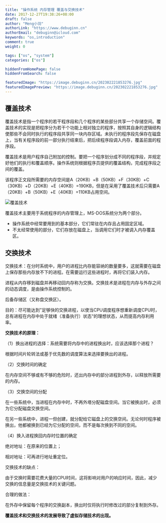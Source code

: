 ```yaml
---
title: "操作系统 内存管理 覆盖与交换技术"
date: 2017-12-27T19:38:26+08:00
draft: false
author: "Meng小羽"
authorLink: "https://www.debuginn.cn"
authorEmail: "debuginn@icloud.com"
keywords: "os,introduction"
comment: true
weight: 0

tags: ["os", "system"]
categories: ["os"]

hiddenFromHomePage: false
hiddenFromSearch: false

featuredImage: "https://image.debuginn.cn/202302221853276.jpg"
featuredImagePreview: "https://image.debuginn.cn/202302221853276.jpg"
---
```


## 覆盖技术

覆盖技术是指一个程序的若干程序段和几个程序的某些部分共享一个存储空间。覆盖技术的实现是把程序分为若干个功能上相对独立的程序，按照其自身的逻辑结构使那些不会同时执行的程序段共享同一块内存区域。未执行的程序段先保存在磁盘上，当有关程序段的前一部分执行结束后，把后续程序段调入内存，覆盖前面的程序段。

覆盖技术是用户程序自己附加的控制。要把一个程序划分成不同的程序段，并规定好他们的执行和覆盖顺序。操作系统则根据程序员提供的覆盖结构，完成程序段之间的覆盖。

该程序正文段所需要的内存空间是A（20KB）+B（50KB）+F（30KB）+C（30KB）+D（20KB）+E（40KB）=190KB，但是在采用了覆盖技术后只需要A（20KB）+B（50KB）+E（40KB）=110KB占用空间。

![覆盖技术](https://image.debuginn.cn/202304131939488.png)

覆盖技术主要用于系统程序的内存管理上，MS-DOS系统分为两个部分。

- 操作系统中经常要用到的基本部分，它们常驻在内存且占用固定区域。 
- 不太经常使用的部分，它们存放在磁盘上，当调用它们时才被调入内存覆盖区。

## 交换技术

交换技术：在分时系统中，用户的进程比内存能容纳的数量要多，这就需要在磁盘上保存那些内存放不下的进程。在需要运行这些进程时，再将它们装入内存。

进程从内存移到磁盘并再移动回内存称为交换。交换技术是进程在内存与外存之间的动态调度，是由操作系统控制的。

后备存储区（又称盘交换区）。

目的：尽可能达到”足够快的交换进程，以使当CPU调度程序想重新调度CPU时，总有进程在内存中处于就绪（准备执行）状态“的理想状态，从而提高内存利用率。

**交换技术的原理：**

（1）换出进程的选择：系统需要将内存中的进程换出时，应该选择那个进程？

根据时间片轮转法或基于优先数的调度算法来选择要换出的进程。

（2）交换时间的确定

在内存空间不够或有不够的危险时，还出内存中的部分进程到外存，以释放所需要的内存。

（3）交换空间的分配

在一些系统中，当进程在内存中时，不再外塔分配磁盘空间。当它被换出时，必须为它分配磁盘交换空间。

在另一些系统中，进程一但创建，就分配给它磁盘上的交换空间。无论何时程序被换出，他都被换到已经为它分配的空间，而不是每次换到不同的空间。

（4）换入进程换回内存时位置的确定

绝对地址：在原来的位置上；

相对地址：可再进行地址重定位。

交换技术的缺点：

由于交换时需要花费大量的CPU时间，这将影响对用户的响应时间，因此，减少交换的信息量是交换技术的关键问题。

合理的做法：

在外存中保留每个程序的交换副本，换出时仅将执行时修改过的部分复制到外存。

**覆盖技术和交换技术的发展导致了虚拟存储技术的出现。**